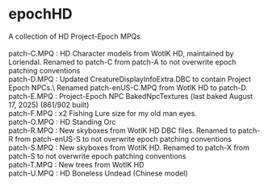 # epochHD
A collection of HD Project-Epoch MPQs\
\
patch-C.MPQ : HD Character models from WotlK HD, maintained by Loriendal. Renamed to patch-C from patch-A to not overwrite epoch patching conventions\
patch-D.MPQ : Updated CreatureDisplayInfoExtra.DBC to contain Project Epoch NPCs.\ Renamed patch-enUS-C.MPQ from WotlK HD to patch-D. 
patch-E.MPQ : Project-Epoch NPC BakedNpcTextures (last baked August 17, 2025) (861/902 built)\
patch-F.MPQ : x2 Fishing Lure size for my old man eyes.\
patch-O.MPQ : HD Standing Orc\
patch-R.MPQ : New skyboxes from WotlK HD DBC files. Renamed to patch-R from patch-enUS-S to not overwrite epoch patching conventions\
patch-S.MPQ : New skyboxes from WotlK HD. Renamed to patch-X from patch-S to not overwrite epoch patching conventions\
patch-T.MPQ : New trees from WotlK HD\
patch-U.MPQ : HD Boneless Undead (Chinese model)
